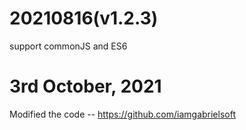 # 20210816(v1.2.3)
  support commonJS and ES6


# 3rd October, 2021
  Modified the code -- https://github.com/iamgabrielsoft


